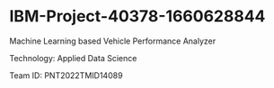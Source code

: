 # IBM-Project-40378-1660628844
Machine Learning based Vehicle Performance Analyzer

Technology: Applied Data Science

Team ID: PNT2022TMID14089

